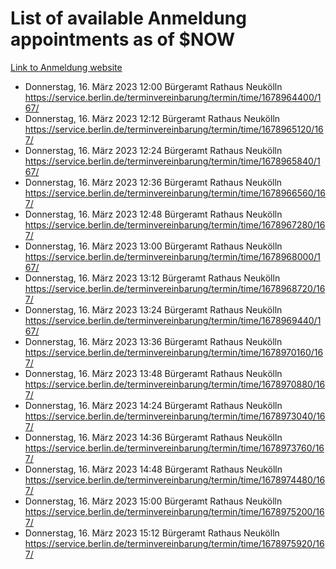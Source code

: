 # List of available Anmeldung appointments as of $NOW
[Link to Anmeldung website](https://service.berlin.de/terminvereinbarung/termin/tag.php?termin=1&anliegen[]=120686&dienstleisterlist=122210,122217,327316,122219,327312,122227,327314,122231,327346,122243,327348,122254,122252,329742,122260,329745,122262,329748,122271,327278,122273,327274,122277,327276,330436,122280,327294,122282,327290,122284,327292,122291,327270,122285,327266,122286,327264,122296,327268,150230,329760,122297,327286,122294,327284,122312,329763,122314,329775,122304,327330,122311,327334,122309,327332,317869,122281,327352,122279,329772,122283,122276,327324,122274,327326,122267,329766,122246,327318,122251,327320,122257,327322,122208,327298,122226,327300&herkunft=http%3A%2F%2Fservice.berlin.de%2Fdienstleistung%2F120686%2F)
- Donnerstag, 16. März 2023 12:00 Bürgeramt Rathaus Neukölln https://service.berlin.de/terminvereinbarung/termin/time/1678964400/167/
- Donnerstag, 16. März 2023 12:12 Bürgeramt Rathaus Neukölln https://service.berlin.de/terminvereinbarung/termin/time/1678965120/167/
- Donnerstag, 16. März 2023 12:24 Bürgeramt Rathaus Neukölln https://service.berlin.de/terminvereinbarung/termin/time/1678965840/167/
- Donnerstag, 16. März 2023 12:36 Bürgeramt Rathaus Neukölln https://service.berlin.de/terminvereinbarung/termin/time/1678966560/167/
- Donnerstag, 16. März 2023 12:48 Bürgeramt Rathaus Neukölln https://service.berlin.de/terminvereinbarung/termin/time/1678967280/167/
- Donnerstag, 16. März 2023 13:00 Bürgeramt Rathaus Neukölln https://service.berlin.de/terminvereinbarung/termin/time/1678968000/167/
- Donnerstag, 16. März 2023 13:12 Bürgeramt Rathaus Neukölln https://service.berlin.de/terminvereinbarung/termin/time/1678968720/167/
- Donnerstag, 16. März 2023 13:24 Bürgeramt Rathaus Neukölln https://service.berlin.de/terminvereinbarung/termin/time/1678969440/167/
- Donnerstag, 16. März 2023 13:36 Bürgeramt Rathaus Neukölln https://service.berlin.de/terminvereinbarung/termin/time/1678970160/167/
- Donnerstag, 16. März 2023 13:48 Bürgeramt Rathaus Neukölln https://service.berlin.de/terminvereinbarung/termin/time/1678970880/167/
- Donnerstag, 16. März 2023 14:24 Bürgeramt Rathaus Neukölln https://service.berlin.de/terminvereinbarung/termin/time/1678973040/167/
- Donnerstag, 16. März 2023 14:36 Bürgeramt Rathaus Neukölln https://service.berlin.de/terminvereinbarung/termin/time/1678973760/167/
- Donnerstag, 16. März 2023 14:48 Bürgeramt Rathaus Neukölln https://service.berlin.de/terminvereinbarung/termin/time/1678974480/167/
- Donnerstag, 16. März 2023 15:00 Bürgeramt Rathaus Neukölln https://service.berlin.de/terminvereinbarung/termin/time/1678975200/167/
- Donnerstag, 16. März 2023 15:12 Bürgeramt Rathaus Neukölln https://service.berlin.de/terminvereinbarung/termin/time/1678975920/167/
